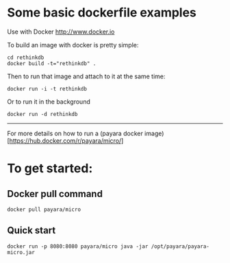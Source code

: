 Some basic dockerfile examples
==============================

Use with Docker http://www.docker.io

To build an image with docker is pretty simple:

    cd rethinkdb
    docker build -t="rethinkdb" .

Then to run that image and attach to it at the same time:

    docker run -i -t rethinkdb
    
Or to run it in the background
  
    docker run -d rethinkdb
    
-----------------------------------
    
For more details on how to run a (payara docker image)[https://hub.docker.com/r/payara/micro/]

# To get started:

## Docker pull command

    docker pull payara/micro

## Quick start

    docker run -p 8080:8080 payara/micro java -jar /opt/payara/payara-micro.jar
